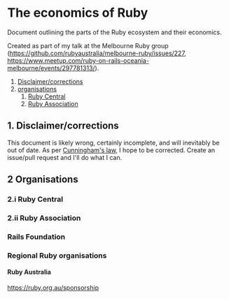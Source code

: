 # The economics of Ruby
Document outlining the parts of the Ruby ecosystem and their economics.

Created as part of my talk at the Melbourne Ruby group 
(https://github.com/rubyaustralia/melbourne-ruby/issues/227, https://www.meetup.com/ruby-on-rails-oceania-melbourne/events/297781313/).

1. [Disclaimer/corrections](#disclaimer)
2. [organisations](#organisations)
    1. [Ruby Central](#ruby-central)
    2. [Ruby Association](#ruby-assocication)

## 1. Disclaimer/corrections <a name="disclaimer"></a>

This document is likely wrong, certainly incomplete, and will inevitably be out of date.  As per [Cunningham's law](https://meta.wikimedia.org/wiki/Cunningham%27s_Law), I hope to be corrected.  Create an issue/pull request and I'll do what I can.

## 2 Organisations<a name="organisations"></a>

### 2.i Ruby Central<a name="ruby-central"></a>

### 2.ii Ruby Association<a name="ruby-assocication"></a>

### Rails Foundation

### Regional Ruby organisations

#### Ruby Australia

https://ruby.org.au/sponsorship
